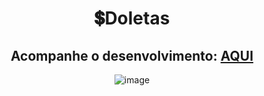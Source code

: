 <div align="center">
  
  # 💲Doletas
  ## Acompanhe o desenvolvimento: [AQUI](https://samubarreto.github.io/Doletas/)
  ![image](https://github.com/samubarreto/Doletas/assets/70921394/b6426dc8-386b-4ae4-8120-01f36f45a25d)

</div>
